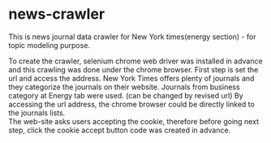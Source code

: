 # news-crawler

This is news journal data crawler for New York times(energy section) - for topic modeling purpose. 

To create the crawler, selenium chrome web driver was installed in advance and this crawling was done under the chrome browser.
First step is set the url and access the address. New York Times offers plenty of journals and they categorize the journals on their website. 
Journals from business category at Energy tab were used. (can be changed by revised url)
By accessing the url address, the chrome browser could be directly linked to the journals lists.  
The web-site asks users accepting the cookie, therefore before going next step, click the cookie accept button code was created in advance.
